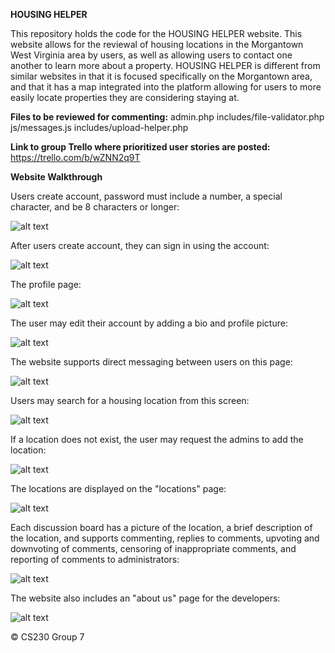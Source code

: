 **HOUSING HELPER**

This repository holds the code for the HOUSING HELPER website. This website allows for the reviewal of housing locations in the Morgantown West Virginia area by users, as well as allowing users to contact one another to learn more about a property. HOUSING HELPER is different from similar websites in that it is focused specifically on the Morgantown area, and that it has a map integrated into the platform allowing for users to more easily locate properties they are considering staying at.

**Files to be reviewed for commenting:**
admin.php
includes/file-validator.php
js/messages.js
includes/upload-helper.php


**Link to group Trello where prioritized user stories are posted:** https://trello.com/b/wZNN2q9T

**Website Walkthrough**

Users create account, password must include a number, a special character, and be 8 characters or longer:

![alt text](https://github.com/tdevine1/WVU_CS230_2021.01_Group07/blob/main/screenshots/createaccount.png?raw=true)

After users create account, they can sign in using the account:

![alt text](https://github.com/tdevine1/WVU_CS230_2021.01_Group07/blob/main/screenshots/signin.png?raw=true)

The profile page:

![alt text](https://github.com/tdevine1/WVU_CS230_2021.01_Group07/blob/main/screenshots/profile.png?raw=true)

The user may edit their account by adding a bio and profile picture:

![alt text](https://github.com/tdevine1/WVU_CS230_2021.01_Group07/blob/main/screenshots/editprofile.png?raw=true)

The website supports direct messaging between users on this page:

![alt text](https://github.com/tdevine1/WVU_CS230_2021.01_Group07/blob/main/screenshots/directmessage.png?raw=true)

Users may search for a housing location from this screen:

![alt text](https://github.com/tdevine1/WVU_CS230_2021.01_Group07/blob/main/screenshots/search.png?raw=true)

If a location does not exist, the user may request the admins to add the location:

![alt text](https://github.com/tdevine1/WVU_CS230_2021.01_Group07/blob/main/screenshots/request.png?raw=true)

The locations are displayed on the "locations" page:

![alt text](https://github.com/tdevine1/WVU_CS230_2021.01_Group07/blob/main/screenshots/gallery.png?raw=true) 

Each discussion board has a picture of the location, a brief description of the location, and supports commenting, replies to comments, upvoting and downvoting of comments, censoring of inappropriate comments, and reporting of comments to administrators:

![alt text](https://github.com/tdevine1/WVU_CS230_2021.01_Group07/blob/main/screenshots/comments.png?raw=true)

The website also includes an "about us" page for the developers:

![alt text](https://github.com/tdevine1/WVU_CS230_2021.01_Group07/blob/main/screenshots/aboutus.png?raw=true)


© CS230 Group 7
